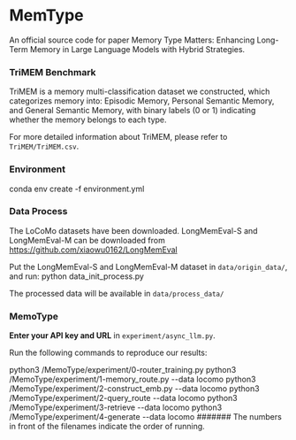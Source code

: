 # MemType

An official source code for paper Memory Type Matters: Enhancing Long-Term Memory in Large Language Models with Hybrid Strategies.

### TriMEM Benchmark
  TriMEM is a memory multi-classification dataset we constructed, which categorizes memory into: Episodic Memory, Personal Semantic Memory, and General Semantic Memory, with binary labels (0 or 1) indicating whether the memory belongs to each type.

  For more detailed information about TriMEM, please refer to `TriMEM/TriMEM.csv`.

### Environment
  conda env create -f environment.yml


### Data Process
The LoCoMo datasets have been downloaded. LongMemEval-S and LongMemEval-M can be downloaded from https://github.com/xiaowu0162/LongMemEval

Put the LongMemEval-S and LongMemEval-M dataset in `data/origin_data/`, and  run:
python data_init_process.py

The processed data will be available in `data/process_data/`


### MemoType

**Enter your API key and URL** in `experiment/async_llm.py`.

Run the following commands to reproduce our results:


python3 /MemoType/experiment/0-router_training.py 
python3 /MemoType/experiment/1-memory_route.py --data locomo
python3 /MemoType/experiment/2-construct_emb.py --data locomo
python3 /MemoType/experiment/2-query_route --data locomo
python3 /MemoType/experiment/3-retrieve --data locomo
python3 /MemoType/experiment/4-generate --data locomo
####### The numbers in front of the filenames indicate the order of running.


